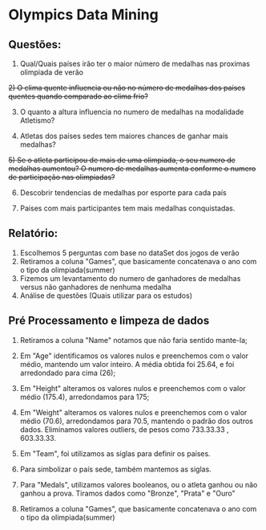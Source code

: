 # Olympics Data Mining

## Questões:

1) Qual/Quais países irão ter o maior número de medalhas nas proximas olimpiada de verão 

~~2) O clima quente influencia ou não no número de medalhas dos países quentes quando comparado ao clima frio?~~

3) O quanto a altura influencia no numero de medalhas na modalidade Atletismo?

4) Atletas dos países sedes tem maiores chances de ganhar mais medalhas?

~~5) Se o atleta participou de mais de uma olimpiada, o seu numero de medalhas aumentou? O numero de medalhas aumenta conforme o numero de participação nas olimpiadas?~~

6) Descobrir tendencias de medalhas por esporte para cada país

7) Paises com mais participantes tem mais medalhas conquistadas.

## Relatório:

1) Escolhemos 5 perguntas com base no dataSet dos jogos de verão
2) Retiramos a coluna "Games", que basicamente concatenava o ano com o tipo da olimpiada(summer)
3) Fizemos um levantamento do numero de ganhadores de medalhas versus não ganhadores de nenhuma medalha
4) Análise de questões (Quais utilizar para os estudos)

## Pré Processamento e limpeza de dados

1) Retiramos a coluna "Name" notamos que não faria sentido mante-la;

2) Em "Age" identificamos os valores nulos e preenchemos com o valor médio, mantendo um valor inteiro. A média obtida foi 25.64, e foi arredondado para cima (26);

3) Em "Height" alteramos os valores nulos e preenchemos com o valor médio (175.4), arredondamos para  175;

4) Em "Weight" alteramos os valores nulos e preenchemos com o valor médio (70.6), arredondamos para 70.5, mantendo o padrão dos outros dados. Eliminamos valores outliers, de pesos como 733.33.33 , 603.33.33.

5) Em "Team", foi utilizamos as siglas para definir os países. 

6) Para simbolizar o país sede, também mantemos as siglas.

7) Para "Medals", utilizamos valores booleanos, ou o atleta ganhou ou não ganhou a prova. Tiramos dados como "Bronze", "Prata" e "Ouro"

8) Retiramos a coluna "Games", que basicamente concatenava o ano com o tipo da olimpiada(summer)
